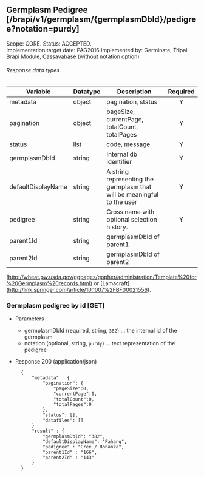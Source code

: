 ## Germplasm Pedigree [/brapi/v1/germplasm/{germplasmDbId}/pedigree?notation=purdy]
Scope: CORE. Status: ACCEPTED.  
Implementation target date: PAG2016
Implemented by: Germinate, Tripal Brapi Module, Cassavabase (without notation option)

###### Response data types
|Variable|Datatype|Description|Required|  
|------|------|------|:-----:|
|metadata|object|pagination, status|Y|
|pagination|object|pageSize, currentPage, totalCount, totalPages|Y|
|status|list|code, message|Y|
|germplasmDbId|string|Internal db identifier|Y|
|defaultDisplayName|string|A string representing the germplasm that will be meaningful to the user|Y|
|pedigree|string|Cross name with optional selection history.|Y|
|parent1Id|string|germplasmDbId of parent1||
|parent2Id|string|germplasmDbId of parent2||

(http://wheat.pw.usda.gov/ggpages/gopher/administration/Template%20for%20Germplasm%20records.html) or [Lamacraft] (http://link.springer.com/article/10.1007%2FBF00021556).  
### Germplasm pedigree by id [GET]
+ Parameters
   + germplasmDbId (required, string, `382`) ... the internal id of the germplasm
   + notation (optional, string, `purdy`) ... text representation of the pedigree
+ Response 200 (application/json)
    
        { 
            "metadata" : {
                "pagination": {
                    "pageSize":0, 
                    "currentPage":0, 
                    "totalCount":0, 
                    "totalPages":0 
                },
                "status": [],
                "datafiles": []
            }
            "result" : {
                "germplasmDbId": "382",
                "defaultDisplayName": "Pahang",
                "pedigree" : "Cree / Bonanza",
                "parent1Id" : "166",
                "parent2Id" : "143"
            }
        }

